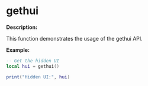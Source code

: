 # gethui

**Description:**

This function demonstrates the usage of the gethui API.

**Example:**

```lua
-- Get the hidden UI
local hui = gethui()

print("Hidden UI:", hui)
```

